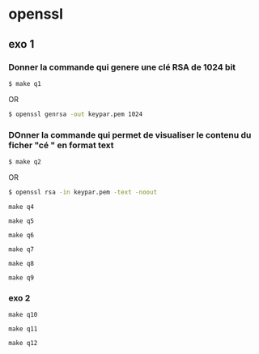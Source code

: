 # openssl

## exo 1

### Donner la commande qui genere une clé RSA de 1024 bit 

```sh
$ make q1
```
OR
```sh
$ openssl genrsa -out keypar.pem 1024
```

### DOnner la commande qui permet de visualiser le contenu du ficher "cé " en format text 
```sh
$ make q2
```
OR
```sh
$ openssl rsa -in keypar.pem -text -noout
```
```
make q4
```
```
make q5
```
```
make q6
```
```
make q7
```
```
make q8
```
```
make q9
```
### exo 2
```
make q10
```
```
make q11
```
```
make q12
```